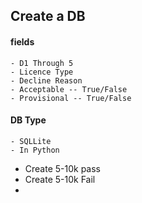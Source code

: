 

## Create a DB 
   #### fields
    - D1 Through 5 
    - Licence Type 
    - Decline Reason 
    - Acceptable -- True/False 
    - Provisional -- True/False 
  #### DB Type
    - SQLLite 
    - In Python 



- Create 5-10k pass
- Create 5-10k Fail 
- 